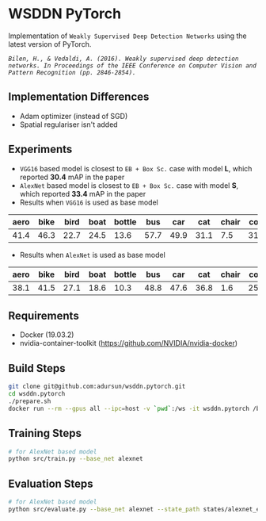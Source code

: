 # WSDDN PyTorch

Implementation of `Weakly Supervised Deep Detection Networks` using the latest version of PyTorch.

_`Bilen, H., & Vedaldi, A. (2016). Weakly supervised deep detection networks. In Proceedings of the IEEE Conference on Computer Vision and Pattern Recognition (pp. 2846-2854).`_

## Implementation Differences

- Adam optimizer (instead of SGD)
- Spatial regulariser isn't added

## Experiments

- `VGG16` based model is closest to `EB + Box Sc.` case with model **L**, which reported **30.4** mAP in the paper
- `AlexNet` based model is closest to `EB + Box Sc.` case with model **S**, which reported **33.4** mAP in the paper
- Results when `VGG16` is used as base model

| aero | bike | bird | boat | bottle | bus  | car  | cat  | chair | cow  | table | dog  | horse | mbike | person | plant | sheep | sofa | train | tv   | mean     |
| ---- | ---- | ---- | ---- | ------ | ---- | ---- | ---- | ----- | ---- | ----- | ---- | ----- | ----- | ------ | ----- | ----- | ---- | ----- | ---- | -------- |
| 41.4 | 46.3 | 22.7 | 24.5 | 13.6   | 57.7 | 49.9 | 31.1 | 7.5   | 31.1 | 24.3  | 25.9 | 38.7  | 53.5  | 7.2    | 13.9  | 31.1  | 38.6 | 48.3  | 39.0 | **32.3** |

- Results when `AlexNet` is used as base model

| aero | bike | bird | boat | bottle | bus  | car  | cat  | chair | cow  | table | dog  | horse | mbike | person | plant | sheep | sofa | train | tv   | mean     |
| ---- | ---- | ---- | ---- | ------ | ---- | ---- | ---- | ----- | ---- | ----- | ---- | ----- | ----- | ------ | ----- | ----- | ---- | ----- | ---- | -------- |
| 38.1 | 41.5 | 27.1 | 18.6 | 10.3   | 48.8 | 47.6 | 36.8 | 1.6   | 25.9 | 28.5  | 30.4 | 39.7  | 46.8  | 15.1   | 12.4  | 28.3  | 32.4 | 44.2  | 44.8 | **30.9** |

## Requirements

- Docker (19.03.2)
- nvidia-container-toolkit (https://github.com/NVIDIA/nvidia-docker)

## Build Steps

```bash
git clone git@github.com:adursun/wsddn.pytorch.git
cd wsddn.pytorch
./prepare.sh
docker run --rm --gpus all --ipc=host -v `pwd`:/ws -it wsddn.pytorch /bin/bash
```

## Training Steps

```bash
# for AlexNet based model
python src/train.py --base_net alexnet
```

## Evaluation Steps

```bash
# for AlexNet based model
python src/evaluate.py --base_net alexnet --state_path states/alexnet_epoch_20.pt
```
